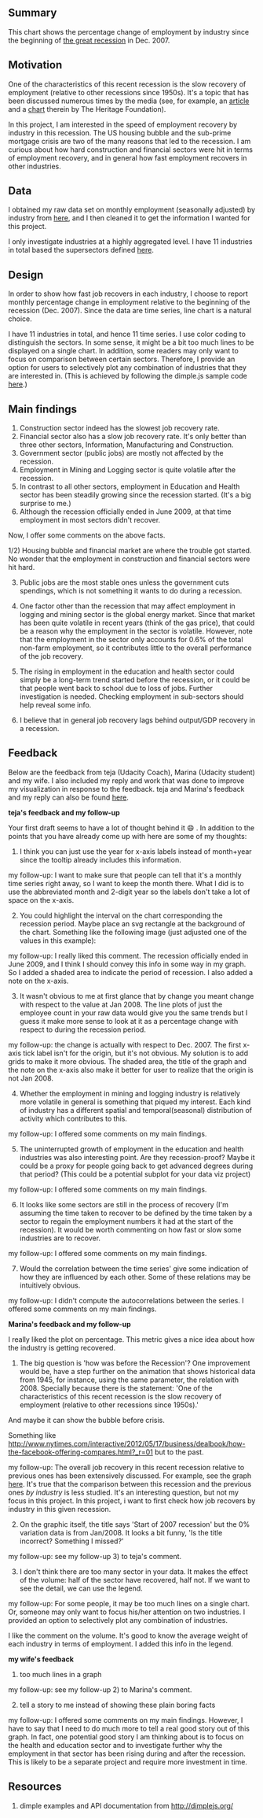 ## Summary
This chart shows the percentage change of employment by industry since the beginning of [the great recession](https://en.wikipedia.org/wiki/Great_Recession) in Dec. 2007.

## Motivation
One of the characteristics of this recent recession is the slow recovery of employment (relative to other recessions since 1950s). It's a topic that has been discussed numerous times by the media (see, for example, an [article](http://www.heritage.org/research/reports/2011/09/how-congress-can-support-not-hinder-labor-market-recovery) and a [chart](http://www.heritage.org/~/media/images/reports/2011/09/b2602/b2602_chart2750px.ashx) therein by The Heritage Foundation).

In this project, I am interested in the speed of employment recovery by industry in this recession. The US housing bubble and the sub-prime mortgage crisis are two of the many reasons that led to the recession. I am curious about how hard construction and financial sectors were hit in terms of employment recovery, and in general how fast employment recovers in other industries.

## Data
I obtained my raw data set on monthly employment (seasonally adjusted) by industry from [here](http://data.bls.gov/cgi-bin/surveymost?ce), and I then cleaned it to get the information I wanted for this project.

I only investigate industries at a highly aggregated level. I have 11 industries in total based the supersectors defined [here](http://www.bls.gov/iag/tgs/iag_index_naics.htm).

## Design
In order to show how fast job recovers in each industry, I choose to report monthly percentage change in employment relative to the beginning of the recession (Dec. 2007). Since the data are time series, line chart is a natural choice.

I have 11 industries in total, and hence 11 time series. I use color coding to distinguish the sectors. In some sense, it might be a bit too much lines to be displayed on a single chart. In addition, some readers may only want to focus on comparison between certain sectors. Therefore, I provide an option for users to selectively plot any combination of industries that they are interested in. (This is achieved by following the dimple.js sample code [here](http://dimplejs.org/advanced_examples_viewer.html?id=advanced_interactive_legends).)

## Main findings

1. Construction sector indeed has the slowest job recovery rate.
2. Financial sector also has a slow job recovery rate. It's only better than three other sectors, Information, Manufacturing and Construction.
3. Government sector (public jobs) are mostly not affected by the recession.
4. Employment in Mining and Logging sector is quite volatile after the recession.
5. In contrast to all other sectors, employment in Education and Health sector has been steadily growing since the recession started. (It's a big surprise to me.)
6. Although the recession officially ended in June 2009, at that time employment in most sectors didn't recover.

Now, I offer some comments on the above facts.

1/2) Housing bubble and financial market are where the trouble got started. No wonder that the employment in construction and financial sectors were hit hard.

3) Public jobs are the most stable ones unless the government cuts spendings, which is not something it wants to do during a recession.

4) One factor other than the recession that may affect employment in logging and mining sector is the global energy market. Since that market has been quite volatile in recent years (think of the gas price), that could be a reason why the employment in the sector is volatile. However, note that the employment in the sector only accounts for 0.6% of the total non-farm employment, so it contributes little to the overall performance of the job recovery.

5) The rising in employment in the education and health sector could simply be a long-term trend started before the recession, or it could be that people went back to school due to loss of jobs. Further investigation is needed. Checking employment in sub-sectors should help reveal some info.

6) I believe that in general job recovery lags behind output/GDP recovery in a recession.

## Feedback
Below are the feedback from teja (Udacity Coach), Marina (Udacity student) and my wife. I also included my reply and work that was done to improve my visualization in response to the feedback. teja and Marina's feedback and my reply can also be found [here](https://discussions.udacity.com/t/final-project-feedback-request-employment-recovery-by-industry-since-the-recent-recession/33768/2).

**teja's feedback and my follow-up**

Your first draft seems to have a lot of thought behind it :smile: . In addition to the points that you have already come up with here are some of my thoughts:

1) I think you can just use the year for x-axis labels instead of month+year since the tooltip already includes this information.

my follow-up: I want to make sure that people can tell that it's a monthly time series right away, so I want to keep the month there. What I did is to use the abbreviated month and 2-digit year so the labels don't take a lot of space on the x-axis.

2) You could highlight the interval on the chart corresponding the recession period. Maybe place an svg rectangle at the background of the chart. Something like the following image (just adjusted one of the values in this example):

my follow-up: I really liked this comment. The recession officially ended in June 2009, and I think I should convey this info in some way in my graph. So I added a shaded area to indicate the period of recession. I also added a note on the x-axis.

3) It wasn't obvious to me at first glance that by change you meant change with respect to the value at Jan 2008. The line plots of just the employee count in your raw data would give you the same trends but I guess it make more sense to look at it as a percentage change with respect to during the recession period.

my follow-up: the change is actually with respect to Dec. 2007. The first x-axis tick label isn't for the origin, but it's not obvious. My solution is to add grids to make it more obvious. The shaded area, the title of the graph and the note on the x-axis also make it better for user to realize that the origin is not Jan 2008.

4) Whether the employment in mining and logging industry is relatively more volatile in general is something that piqued my interest. Each kind of industry has a different spatial and temporal(seasonal) distribution of activity which contributes to this.

my follow-up: I offered some comments on my main findings.

5) The uninterrupted growth of employment in the education and health industries was also interesting point. Are they recession-proof? Maybe it could be a proxy for people going back to get advanced degrees during that period? (This could be a potential subplot for your data viz project)

my follow-up: I offered some comments on my main findings.

6) It looks like some sectors are still in the process of recovery (I'm assuming the time taken to recover to be defined by the time taken by a sector to regain the employment numbers it had at the start of the recession). It would be worth commenting on how fast or slow some industries are to recover.

my follow-up: I offered some comments on my main findings.

7) Would the correlation between the time series' give some indication of how they are influenced by each other. Some of these relations may be intuitively obvious.

my follow-up: I didn't compute the autocorrelations between the series. I offered some comments on my main findings.

**Marina's feedback and my follow-up**

I really liked the plot on percentage. This metric gives a nice idea about how the industry is getting recovered.

1) The big question is 'how was before the Recession'? One improvement would be, have a step further on the animation that shows historical data from 1945, for instance, using the same parameter, the relation with 2008. Specially because there is the statement: 'One of the characteristics of this recent recession is the slow recovery of employment (relative to other recessions since 1950s).'

And maybe it can show the bubble before crisis.

Something like http://www.nytimes.com/interactive/2012/05/17/business/dealbook/how-the-facebook-offering-compares.html?_r=01 but to the past.

my follow-up: The overall job recovery in this recent recession relative to previous ones has been extensively discussed. For example, see the graph [here](http://www.heritage.org/research/reports/2011/09/how-congress-can-support-not-hinder-labor-market-recovery). It's true that the comparison between this recession and the previous ones *by industry* is less studied. It's an interesting question, but not my focus in this project. In this project, i want to first check how job recovers by industry in this given recession.

2) On the graphic itself, the title says 'Start of 2007 recession' but the 0% variation data is from Jan/2008. It looks a bit funny, 'Is the title incorrect? Something I missed?'

my follow-up: see my follow-up 3) to teja's comment.

3) I don't think there are too many sector in your data. It makes the effect of the volume: half of the sector have recovered, half not. If we want to see the detail, we can use the legend.

my follow-up: For some people, it may be too much lines on a single chart. Or, someone may only want to focus his/her attention on two industries. I provided an option to selectively plot any combination of industries.

I like the comment on the volume. It's good to know the average weight of each industry in terms of employment. I added this info in the legend.

**my wife's feedback**

1) too much lines in a graph

my follow-up: see my follow-up 2) to Marina's comment.

2) tell a story to me instead of showing these plain boring facts

my follow-up: I offered some comments on my main findings. However, I have to say that I need to do much more to tell a real good story out of this graph. In fact, one potential good story I am thinking about is to focus on the health and education sector and to investigate further why the employment in that sector has been rising during and after the recession. This is likely to be a separate project and require more investment in time.

## Resources

1) dimple examples and API documentation from http://dimplejs.org/


